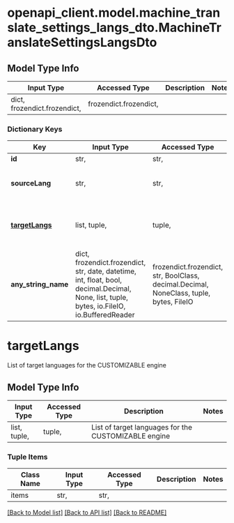 # openapi_client.model.machine_translate_settings_langs_dto.MachineTranslateSettingsLangsDto

## Model Type Info
Input Type | Accessed Type | Description | Notes
------------ | ------------- | ------------- | -------------
dict, frozendict.frozendict,  | frozendict.frozendict,  |  | 

### Dictionary Keys
Key | Input Type | Accessed Type | Description | Notes
------------ | ------------- | ------------- | ------------- | -------------
**id** | str,  | str,  | Id | [optional] 
**sourceLang** | str,  | str,  | Source language for CUSTOMIZABLE engine | [optional] 
**[targetLangs](#targetLangs)** | list, tuple,  | tuple,  | List of target languages for the CUSTOMIZABLE engine | [optional] 
**any_string_name** | dict, frozendict.frozendict, str, date, datetime, int, float, bool, decimal.Decimal, None, list, tuple, bytes, io.FileIO, io.BufferedReader | frozendict.frozendict, str, BoolClass, decimal.Decimal, NoneClass, tuple, bytes, FileIO | any string name can be used but the value must be the correct type | [optional]

# targetLangs

List of target languages for the CUSTOMIZABLE engine

## Model Type Info
Input Type | Accessed Type | Description | Notes
------------ | ------------- | ------------- | -------------
list, tuple,  | tuple,  | List of target languages for the CUSTOMIZABLE engine | 

### Tuple Items
Class Name | Input Type | Accessed Type | Description | Notes
------------- | ------------- | ------------- | ------------- | -------------
items | str,  | str,  |  | 

[[Back to Model list]](../../README.md#documentation-for-models) [[Back to API list]](../../README.md#documentation-for-api-endpoints) [[Back to README]](../../README.md)

